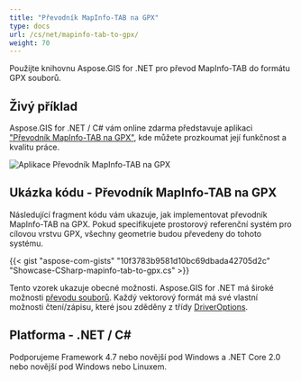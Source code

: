 ```yaml
---
title: "Převodník MapInfo-TAB na GPX"
type: docs
url: /cs/net/mapinfo-tab-to-gpx/
weight: 70
---
```


Použijte knihovnu Aspose.GIS for .NET pro převod MapInfo-TAB do formátu GPX souborů.

## **Živý příklad**

Aspose.GIS for .NET / C# vám online zdarma představuje aplikaci ["Převodník MapInfo-TAB na GPX"](https://products.aspose.app/gis/conversion/mapinfo-tab-to-gpx), kde můžete prozkoumat její funkčnost a kvalitu práce.

![Aplikace Převodník MapInfo-TAB na GPX](conversion.png)

## **Ukázka kódu - Převodník MapInfo-TAB na GPX**

Následující fragment kódu vám ukazuje, jak implementovat převodník MapInfo-TAB na GPX. Pokud specifikujete prostorový referenční systém pro cílovou vrstvu GPX, všechny geometrie budou převedeny do tohoto systému. 

{{< gist "aspose-com-gists" "10f3783b9581d10bc69dbada42705d2c" "Showcase-CSharp-mapinfo-tab-to-gpx.cs" >}}

Tento vzorek ukazuje obecné možnosti. Aspose.GIS for .NET má široké možnosti [převodu souborů](https://docs.aspose.com/gis/net/vector-layers/). Každý vektorový formát má své vlastní možnosti čtení/zápisu, které jsou zděděny z třídy [DriverOptions](https://reference.aspose.com/gis/net/aspose.gis/driveroptions).

## **Platforma - .NET / C#**

Podporujeme Framework 4.7 nebo novější pod Windows a .NET Core 2.0 nebo novější pod Windows nebo Linuxem.
